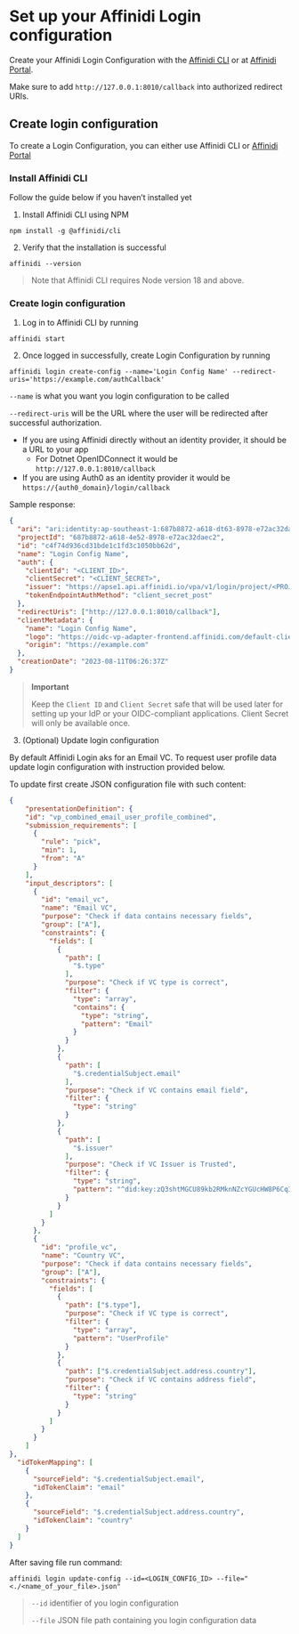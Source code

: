 # Set up your Affinidi Login configuration

Create your Affinidi Login Configuration with the [Affinidi CLI](https://github.com/affinidi/affinidi-cli#set-up-affinidi-login-for-your-applications) or at [Affinidi Portal](https://portal.affinidi.com/).

Make sure to add `http://127.0.0.1:8010/callback` into authorized redirect URIs.

## Create login configuration

To create a Login Configuration, you can either use Affinidi CLI or [Affinidi Portal](https://portal.affinidi.com/login)

### Install Affinidi CLI

Follow the guide below if you haven’t installed yet

1. Install Affinidi CLI using NPM

`npm install -g @affinidi/cli`

2. Verify that the installation is successful

`affinidi --version`

> Note that Affinidi CLI requires Node version 18 and above.

### Create login configuration

1. Log in to Affinidi CLI by running

`affinidi start`

2. Once logged in successfully, create Login Configuration by running

`affinidi login create-config --name='Login Config Name' --redirect-uris='https://example.com/authCallback'`

`--name` is what you want you login configuration to be called

`--redirect-uris` will be the URL where the user will be redirected after successful authorization.

- If you are using Affinidi directly without an identity provider, it should be a URL to your app
  - For Dotnet OpenIDConnect it would be `http://127.0.0.1:8010/callback`
- If you are using Auth0 as an identity provider it would be `https://{auth0_domain}/login/callback`

Sample response:

```json
{
  "ari": "ari:identity:ap-southeast-1:687b8872-a618-dt63-8978-e72ac32daeb1:login_configuration/c4f74d936cd31bde1c1fd3c1050bb76s",
  "projectId": "687b8872-a618-4e52-8978-e72ac32daec2",
  "id": "c4f74d936cd31bde1c1fd3c1050bb62d",
  "name": "Login Config Name",
  "auth": {
    "clientId": "<CLIENT_ID>",
    "clientSecret": "<CLIENT_SECRET>",
    "issuer": "https://apse1.api.affinidi.io/vpa/v1/login/project/<PROJECT-ID>",
    "tokenEndpointAuthMethod": "client_secret_post"
  },
  "redirectUris": ["http://127.0.0.1:8010/callback"],
  "clientMetadata": {
    "name": "Login Config Name",
    "logo": "https://oidc-vp-adapter-frontend.affinidi.com/default-client-logo.png",
    "origin": "https://example.com"
  },
  "creationDate": "2023-08-11T06:26:37Z"
}
```

> **Important**
>
> Keep the `Client ID` and `Client Secret` safe that will be used later for setting up your IdP or your OIDC-compliant applications. Client Secret will only be available once.

3. (Optional) Update login configuration

By default Affinidi Login aks for an Email VC. To request user profile data update login configuration with instruction provided below.

To update first create JSON configuration file with such content:

```json
{
    "presentationDefinition": {
    "id": "vp_combined_email_user_profile_combined",
    "submission_requirements": [
      {
        "rule": "pick",
        "min": 1,
        "from": "A"
      }
    ],
    "input_descriptors": [
      {
        "id": "email_vc",
        "name": "Email VC",
        "purpose": "Check if data contains necessary fields",
        "group": ["A"],
        "constraints": {
          "fields": [
            {
              "path": [
                "$.type"
              ],
              "purpose": "Check if VC type is correct",
              "filter": {
                "type": "array",
                "contains": {
                  "type": "string",
                  "pattern": "Email"
                }
              }
            },
            {
              "path": [
                "$.credentialSubject.email"
              ],
              "purpose": "Check if VC contains email field",
              "filter": {
                "type": "string"
              }
            },
            {
              "path": [
                "$.issuer"
              ],
              "purpose": "Check if VC Issuer is Trusted",
              "filter": {
                "type": "string",
                "pattern": "^did:key:zQ3shtMGCU89kb2RMknNZcYGUcHW8P6Cq3CoQyvoDs7Qqh33N"
              }
            }
          ]
        }
      },
      {
        "id": "profile_vc",
        "name": "Country VC",
        "purpose": "Check if data contains necessary fields",
        "group": ["A"],
        "constraints": {
          "fields": [
            {
              "path": ["$.type"],
              "purpose": "Check if VC type is correct",
              "filter": {
                "type": "array",
                "pattern": "UserProfile"
              }
            },
            {
              "path": ["$.credentialSubject.address.country"],
              "purpose": "Check if VC contains address field",
              "filter": {
                "type": "string"
              }
            }
          ]
        }
      }
    ]
},
  "idTokenMapping": [
    {
      "sourceField": "$.credentialSubject.email",
      "idTokenClaim": "email"
    },
    {
      "sourceField": "$.credentialSubject.address.country",
      "idTokenClaim": "country"
    }
  ]
}

```

After saving file run command:

`affinidi login update-config --id=<LOGIN_CONFIG_ID> --file="<./<name_of_your_file>.json"`

> `--id` identifier of you login configuration
>
> `--file` JSON file path containing you login configuration data
